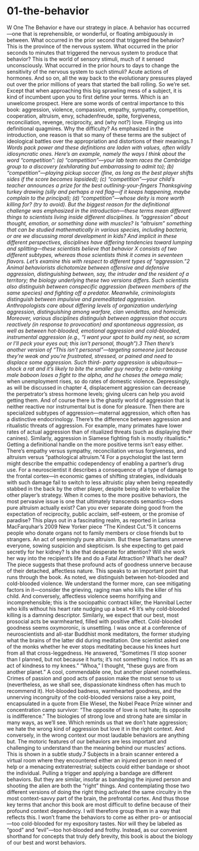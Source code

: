 # 01-the-behavior

W
One
The Behavior
e have our strategy in place. A behavior has occurred—one that is
reprehensible, or wonderful, or floating ambiguously in between. What
occurred in the prior second that triggered the behavior? This is the province of
the nervous system. What occurred in the prior seconds to minutes that triggered
the nervous system to produce that behavior? This is the world of sensory
stimuli, much of it sensed unconsciously. What occurred in the prior hours to
days to change the sensitivity of the nervous system to such stimuli? Acute
actions of hormones. And so on, all the way back to the evolutionary pressures
played out over the prior millions of years that started the ball rolling.
So we’re set. Except that when approaching this big sprawling mess of a
subject, it is kind of incumbent upon you to first define your terms. Which is an
unwelcome prospect.
Here are some words of central importance to this book: aggression,
violence, compassion, empathy, sympathy, competition, cooperation, altruism,
envy, schadenfreude, spite, forgiveness, reconciliation, revenge, reciprocity, and
(why not?) love. Flinging us into definitional quagmires.
Why the difficulty? As emphasized in the introduction, one reason is that so
many of these terms are the subject of ideological battles over the appropriation
and distortions of their meanings.*1 Words pack power and these definitions are
laden with values, often wildly idiosyncratic ones. Here’s an example, namely
the ways I think about the word “competition”: (a) “competition”—your lab
team races the Cambridge group to a discovery (exhilarating but embarrassing to
admit to); (b) “competition”—playing pickup soccer (fine, as long as the best
player shifts sides if the score becomes lopsided); (c) “competition”—your
child’s teacher announces a prize for the best outlining-your-fingers
Thanksgiving turkey drawing (silly and perhaps a red flag—if it keeps
happening, maybe complain to the principal); (d) “competition”—whose deity is
more worth killing for? (try to avoid).
But the biggest reason for the definitional challenge was emphasized in the
introduction—these terms mean different things to scientists living inside
different disciplines. Is “aggression” about thought, emotion, or something done
with muscles? Is “altruism” something that can be studied mathematically in
various species, including bacteria, or are we discussing moral development in
kids? And implicit in these different perspectives, disciplines have differing
tendencies toward lumping and splitting—these scientists believe that behavior
X consists of two different subtypes, whereas those scientists think it comes in
seventeen flavors.
Let’s examine this with respect to different types of “aggression.”2 Animal
behaviorists dichotomize between offensive and defensive aggression,
distinguishing between, say, the intruder and the resident of a territory; the
biology underlying these two versions differs. Such scientists also distinguish
between conspecific aggression (between members of the same species) and
fighting off a predator. Meanwhile, criminologists distinguish between impulsive
and premeditated aggression. Anthropologists care about differing levels of
organization underlying aggression, distinguishing among warfare, clan
vendettas, and homicide.
Moreover, various disciplines distinguish between aggression that occurs
reactively (in response to provocation) and spontaneous aggression, as well as
between hot-blooded, emotional aggression and cold-blooded, instrumental
aggression (e.g., “I want your spot to build my nest, so scram or I’ll peck your
eyes out; this isn’t personal, though”).3 Then there’s another version of “This
isn’t personal”—targeting someone just because they’re weak and you’re
frustrated, stressed, or pained and need to displace some aggression. Such third-
party aggression is ubiquitous—shock a rat and it’s likely to bite the smaller guy
nearby; a beta-ranking male baboon loses a fight to the alpha, and he chases the
omega male;* when unemployment rises, so do rates of domestic violence.
Depressingly, as will be discussed in chapter 4, displacement aggression can
decrease the perpetrator’s stress hormone levels; giving ulcers can help you
avoid getting them. And of course there is the ghastly world of aggression that is
neither reactive nor instrumental but is done for pleasure.
Then there are specialized subtypes of aggression—maternal aggression,
which often has a distinctive endocrinology. There’s the difference between
aggression and ritualistic threats of aggression. For example, many primates
have lower rates of actual aggression than of ritualized threats (such as
displaying their canines). Similarly, aggression in Siamese fighting fish is mostly
ritualistic.*
Getting a definitional handle on the more positive terms isn’t easy either.
There’s empathy versus sympathy, reconciliation versus forgiveness, and
altruism versus “pathological altruism.”4 For a psychologist the last term might
describe the empathic codependency of enabling a partner’s drug use. For a
neuroscientist it describes a consequence of a type of damage to the frontal
cortex—in economic games of shifting strategies, individuals with such damage
fail to switch to less altruistic play when being repeatedly stabbed in the back by
the other player, despite being able to verbalize the other player’s strategy.
When it comes to the more positive behaviors, the most pervasive issue is
one that ultimately transcends semantics—does pure altruism actually exist? Can
you ever separate doing good from the expectation of reciprocity, public acclaim,
self-esteem, or the promise of paradise?
This plays out in a fascinating realm, as reported in Larissa MacFarquhar’s
2009 New Yorker piece “The Kindest Cut.”5 It concerns people who donate
organs not to family members or close friends but to strangers. An act of
seemingly pure altruism. But these Samaritans unnerve everyone, sowing
suspicion and skepticism. Is she expecting to get paid secretly for her kidney? Is
she that desperate for attention? Will she work her way into the recipient’s life
and do a Fatal Attraction? What’s her deal? The piece suggests that these
profound acts of goodness unnerve because of their detached, affectless nature.
This speaks to an important point that runs through the book. As noted, we
distinguish between hot-blooded and cold-blooded violence. We understand the
former more, can see mitigating factors in it—consider the grieving, raging man
who kills the killer of his child. And conversely, affectless violence seems
horrifying and incomprehensible; this is the sociopathic contract killer, the
Hannibal Lecter who kills without his heart rate nudging up a beat.*6 It’s why
cold-blooded killing is a damning descriptor.
Similarly, we expect that our best, most prosocial acts be warmhearted, filled
with positive affect. Cold-blooded goodness seems oxymoronic, is unsettling. I
was once at a conference of neuroscientists and all-star Buddhist monk
meditators, the former studying what the brains of the latter did during
meditation. One scientist asked one of the monks whether he ever stops
meditating because his knees hurt from all that cross-leggedness. He answered,
“Sometimes I’ll stop sooner than I planned, but not because it hurts; it’s not
something I notice. It’s as an act of kindness to my knees.” “Whoa,” I thought,
“these guys are from another planet.” A cool, commendable one, but another
planet nonetheless. Crimes of passion and good acts of passion make the most
sense to us (nevertheless, as we shall see, dispassionate kindness often has much
to recommend it).
Hot-blooded badness, warmhearted goodness, and the unnerving incongruity
of the cold-blooded versions raise a key point, encapsulated in a quote from Elie
Wiesel, the Nobel Peace Prize winner and concentration camp survivor: “The
opposite of love is not hate; its opposite is indifference.” The biologies of strong
love and strong hate are similar in many ways, as we’ll see.
Which reminds us that we don’t hate aggression; we hate the wrong kind of
aggression but love it in the right context. And conversely, in the wrong context
our most laudable behaviors are anything but. The motoric features of our
behaviors are less important and challenging to understand than the meaning
behind our muscles’ actions.
This is shown in a subtle study.7 Subjects in a brain scanner entered a virtual
room where they encountered either an injured person in need of help or a
menacing extraterrestrial; subjects could either bandage or shoot the individual.
Pulling a trigger and applying a bandage are different behaviors. But they are
similar, insofar as bandaging the injured person and shooting the alien are both
the “right” things. And contemplating those two different versions of doing the
right thing activated the same circuitry in the most context-savvy part of the
brain, the prefrontal cortex.
And thus those key terms that anchor this book are most difficult to define
because of their profound context dependency. I will therefore group them in a
way that reflects this. I won’t frame the behaviors to come as either pro- or
antisocial—too cold-blooded for my expository tastes. Nor will they be labeled
as “good” and “evil”—too hot-blooded and frothy. Instead, as our convenient
shorthand for concepts that truly defy brevity, this book is about the biology of
our best and worst behaviors.
